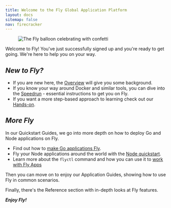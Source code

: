 ```yaml
---
title: Welcome to the Fly Global Application Platform
layout: docs
sitemap: false
nav: firecracker
---
```


<figure class="flex ai:center jc:center w:full r:lg bg:yellow-gradient p:4 mb:4">
  <img src="/public/images/celebrate.png" srcset="/public/images/celebrate@2x.png 2x" alt="The Fly balloon celebrating with confetti" class="w:11">
</figure>

Welcome to Fly! You've just successfully signed up and you're ready to get going. We're here to help you on your way.

## _New to Fly?_

* If you are new here, the [Overview](/docs/) will give you some background. 
* If you know your way around Docker and similar tools, you can dive into the [Speedrun](/docs/speedrun/) - essential instructions to get you on Fly. 
* If you want a more step-based approach to learning check out our [Hands-on](/docs/hands-on/start/).

## _More Fly_

In our Quickstart Guides, we go into more depth on how to deploy Go and Node applications on Fly.

* Find out how to [make Go applications Fly](/docs/getting-started/golang/).
* Fly your Node applications around the world with the [Node quickstart](/docs/getting-started/node/).
* Learn more about the `flyctl` command and how you can use it to [work with Fly Apps](/docs/getting-started/working-with-fly-apps/)

Then you can move on to enjoy our Application Guides, showing how to use Fly in common scenarios.

Finally, there's the Reference section with in-depth looks at Fly features.

***Enjoy Fly!***


